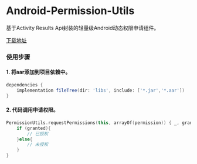 # Android-Permission-Utils
基于Activity Results Api封装的轻量级Android动态权限申请组件。

[下载地址](https://github.com/zrh1994/Android-Permission-Utils/releases/download/v1.0.0/permission-utils-v1.0.aar)

### 使用步骤
#### 1. 将aar添加到项目依赖中。
```groovy
dependencies {
    implementation fileTree(dir: 'libs', include: ['*.jar','*.aar'])
}
```

#### 2. 代码调用申请权限。
```kotlin
PermissionUtils.requestPermissions(this, arrayOf(permission)) { _, granted ->
    if (granted){
        // 已授权
    }else{
        // 未授权
    }
}
```
